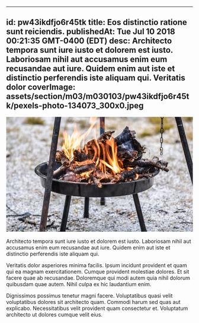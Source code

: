 
---
id: pw43ikdfjo6r45tk
title: Eos distinctio ratione sunt reiciendis.
publishedAt: Tue Jul 10 2018 00:21:35 GMT-0400 (EDT)
desc: Architecto tempora sunt iure iusto et dolorem est iusto. Laboriosam nihil aut accusamus enim eum recusandae aut iure. Quidem enim aut iste et distinctio perferendis iste aliquam qui. Veritatis dolor
coverImage: assets/section/m03/m030103/pw43ikdfjo6r45tk/pexels-photo-134073_300x0.jpeg
---

![image from pexels.com](assets/section/m03/m030103/pw43ikdfjo6r45tk/pexels-photo-134073.jpeg)

Architecto tempora sunt iure iusto et dolorem est iusto. Laboriosam nihil aut accusamus enim eum recusandae aut iure. Quidem enim aut iste et distinctio perferendis iste aliquam qui.
 
Veritatis dolor asperiores minima facilis. Ipsum incidunt provident et quam qui ea magnam exercitationem. Cumque provident molestiae dolores. Et sit facere quae ab recusandae. Doloremque qui modi autem quia nihil dolorum quibusdam quae autem. Nihil culpa ex hic laudantium enim.
 
Dignissimos possimus tenetur magni facere. Voluptatibus quasi velit voluptatibus dolores sit architecto quam. Commodi harum sed quas aut explicabo. Necessitatibus velit provident quam consectetur et. Voluptatum architecto ut dolores cumque velit eius.

